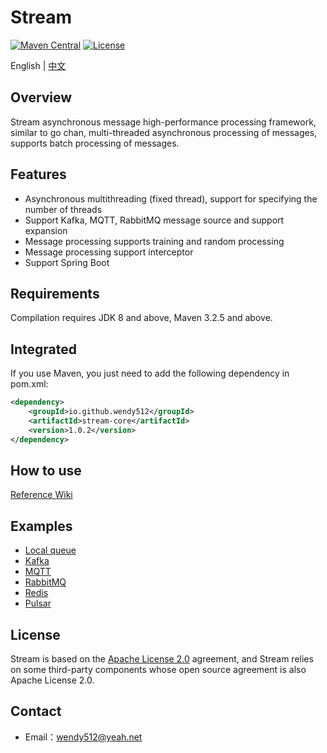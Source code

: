 # Stream

[![Maven Central](https://maven-badges.herokuapp.com/maven-central/io.github.wendy512/stream/badge.svg)](https://search.maven.org/search?q=g:io.github.wendy512%20AND%20stream)
[![License](https://img.shields.io/badge/license-Apache--2.0-green.svg)](https://www.apache.org/licenses/LICENSE-2.0.html)

English | [中文](README_zh_CN.md)

## Overview
Stream asynchronous message high-performance processing framework, similar to go chan, multi-threaded asynchronous processing of messages, supports batch processing of messages.

## Features
- Asynchronous multithreading (fixed thread), support for specifying the number of threads
- Support Kafka, MQTT, RabbitMQ message source and support expansion
- Message processing supports training and random processing
- Message processing support interceptor
- Support Spring Boot

## Requirements
Compilation requires JDK 8 and above, Maven 3.2.5 and above.

## Integrated
If you use Maven, you just need to add the following dependency in pom.xml:
```xml  
<dependency>
    <groupId>io.github.wendy512</groupId>
    <artifactId>stream-core</artifactId>
    <version>1.0.2</version>
</dependency>
``` 

## How to use

[Reference Wiki](https://github.com/wendy512/stream/wiki)

## Examples
* [Local queue](https://github.com/wendy512/stream-samples/tree/master/local-sample)
* [Kafka](https://github.com/wendy512/stream-samples/tree/master/kafka-sample)
* [MQTT](https://github.com/wendy512/stream-samples/tree/master/mqtt-sample)
* [RabbitMQ](https://github.com/wendy512/stream-samples/tree/master/rabbitmq-sample)
* [Redis](https://github.com/wendy512/stream-samples/tree/master/redis-sample)
* [Pulsar](https://github.com/wendy512/stream-samples/tree/master/pulsar-sample)

## License
Stream is based on the [Apache License 2.0](./LICENSE) agreement, and Stream relies on some third-party components whose open source agreement is also Apache License 2.0.
## Contact

- Email：<wendy512@yeah.net>
